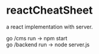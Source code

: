 # reactCheatSheet
a react implementation with server.

go /cms run -> npm start<br>
go /backend  run -> node server.js<br>
